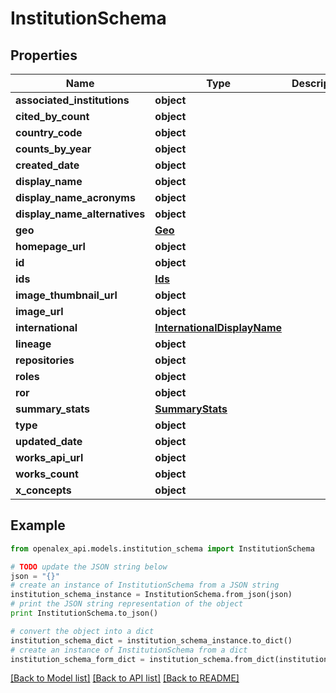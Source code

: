 # InstitutionSchema


## Properties
Name | Type | Description | Notes
------------ | ------------- | ------------- | -------------
**associated_institutions** | **object** |  | [optional] 
**cited_by_count** | **object** |  | [optional] 
**country_code** | **object** |  | [optional] 
**counts_by_year** | **object** |  | [optional] 
**created_date** | **object** |  | [optional] 
**display_name** | **object** |  | 
**display_name_acronyms** | **object** |  | [optional] 
**display_name_alternatives** | **object** |  | [optional] 
**geo** | [**Geo**](Geo.md) |  | [optional] 
**homepage_url** | **object** |  | [optional] 
**id** | **object** |  | 
**ids** | [**Ids**](Ids.md) |  | [optional] 
**image_thumbnail_url** | **object** |  | [optional] 
**image_url** | **object** |  | [optional] 
**international** | [**InternationalDisplayName**](InternationalDisplayName.md) |  | [optional] 
**lineage** | **object** |  | [optional] 
**repositories** | **object** |  | [optional] 
**roles** | **object** |  | [optional] 
**ror** | **object** |  | [optional] 
**summary_stats** | [**SummaryStats**](SummaryStats.md) |  | [optional] 
**type** | **object** |  | [optional] 
**updated_date** | **object** |  | [optional] 
**works_api_url** | **object** |  | [optional] 
**works_count** | **object** |  | [optional] 
**x_concepts** | **object** |  | [optional] 

## Example

```python
from openalex_api.models.institution_schema import InstitutionSchema

# TODO update the JSON string below
json = "{}"
# create an instance of InstitutionSchema from a JSON string
institution_schema_instance = InstitutionSchema.from_json(json)
# print the JSON string representation of the object
print InstitutionSchema.to_json()

# convert the object into a dict
institution_schema_dict = institution_schema_instance.to_dict()
# create an instance of InstitutionSchema from a dict
institution_schema_form_dict = institution_schema.from_dict(institution_schema_dict)
```
[[Back to Model list]](../README.md#documentation-for-models) [[Back to API list]](../README.md#documentation-for-api-endpoints) [[Back to README]](../README.md)


